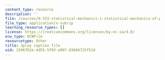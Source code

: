 ```yaml
---
content_type: resource
description: ''
file: /courses/8-333-statistical-mechanics-i-statistical-mechanics-of-particles-fall-2013/1596762e4d555f93a90783b94725f51d_6rn4q9mv4jQ.vtt
file_type: application/x-subrip
learning_resource_types: []
license: https://creativecommons.org/licenses/by-nc-sa/4.0/
ocw_type: OCWFile
resourcetype: Other
title: 3play caption file
uid: 1596762e-4d55-5f93-a907-83b94725f51d
---
```

